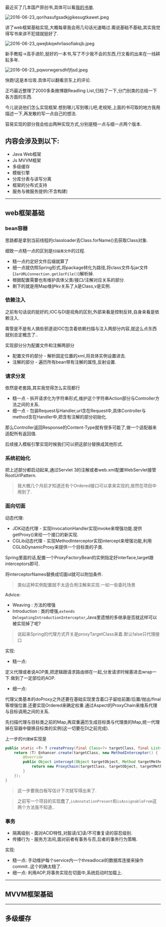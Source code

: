最近买了几本国产原创书,具体可以看[我的书单](http://www.slahser.com/booklist/).

![2016-06-23_qorihasufgsadkjgikesugtkawet.jpeg](https://o4dyfn0ef.qnssl.com/image/2016-06-23_qorihasufgsadkjgikesugtkawet.jpeg?imageView2/2/h/200) 

讲了web框架基础实现,大概每章我会用几句话光速略过.甭说基础不基础,其实我觉得写书来讲不犯错就挺好了.  

![2016-06-23_qwejbkqwhrliasofiaksjb.jpeg](https://o4dyfn0ef.qnssl.com/image/2016-06-23_qwejbkqwhrliasofiaksjb.jpeg?imageView2/2/h/200) 

新手教程->高手进阶,挺好的一本书,写了不少我不会的东西,行文看的出来在一线耕耘多年. 

![2016-06-23_pqworwgersdhfjfjsd.jpeg](https://o4dyfn0ef.qnssl.com/image/2016-06-23_pqworwgersdhfjfjsd.jpeg?imageView2/2/h/200) 

快跑!这是本垃圾.具体可以翻看京东上的评论.  

正巧最近整理了2000多条微博跟Readling List,归档了一下,分门别类的总结一下各方面的东西. 

今儿说说他们怎么实现框架.想到哪儿写到哪儿吧,老规矩,上面的书可取的地方我用描述一下,再发散的写一点自己的想法. 

容易实现的部分我会给出两种实现方式,分别是糙一点与细一点两个版本.   

## 内容会涉及到以下: 

- Java Web框架
- Js MVVM框架
- 多级缓存
- 模板引擎
- 分库分表与读写分离
- 框架的分布式支持
- 服务与微服务提供(不含构建)

- - - - -- 

## web框架基础 

### bean容器 

思路都是拿到当前线程的classloader去Class.forName()去获取Class对象. 
 
细致一点糙一点的区别是`扫描类文件`的过程. 

- 糙一点约定好文件后缀就算了
- 细一点就仿照Spring形式,将package转化为路径,将class文件与jar文件(`JarURLConnection.getJarFile()`)解析掉.
- 根据配置需要也有维护具体父类/接口/注解对应关系的部分.
- 剩下的就是用Map维护kv关系了,k是Class,v是实例.


### 依赖注入 

之前有句话说的挺好的,IOC与DI是视角的区别,外部来看是控制反转,自身来看是依赖注入. 

甭管是不是有人搞些邪道说IOC包含着依赖扫描与注入两部分内容,就这么点东西就别总定概念了.. 

实现部分分为配置文件和注解两部分 

- 配置文件的部分 - 解析固定位置的xml,将具体实例设置进去.
- 注解的部分 - 遍历所有bean带有注解的属性,反射设置. 

### 请求分发 

依然是老套路,其实我觉得怎么实现都行

- 糙一点 - 拆开请求化为字符串形式,维护这个字符串Action部分与Controller方法之间的关系.
- 细一点 - 包装Request与Handler,url含在Request中,具体Controller与method含在Handler中,把含有注解的部分初始化. 

那么Controller返回Response的Content-Type就有很多可能了,做一个适配器来适配所有返回值. 

后续接入模板引擎实现时候我们可以把这部分替换成其他形式. 

### 系统初始化 

把上述部分都启动起来,通过Servlet 3的注解或者web.xml配置WebServlet接管RootUrlPattern. 

> 我大概几个月前才知道还有个Ordered接口可以拿来实现的,居然在项目中用到了. 

### 面向切面  

动态代理: 

- JDK动态代理 - 实现InvocationHandler实现invoke来增强功能.提供getProxy()来给一个接口的新实现. 
- CGLib动态代理 - 实现MethodInterceptor实现intercept来增强功能,利用CGLibDynamicProxy来提供一个目标类的子类.

Spring里面的话,配置一个ProxyFactoryBean的实例指定好interface,target跟interceptors即可. 

将interceptorNames替换成切面id就可以附加条件. 

> 类似这种实例配置就不太适合用注解来实现.一如一些委托场景   

Advice:  

- Weaving : 方法的增强
- Introduction : 类的增强,`extends DelegatingIntroductionInterceptor`,Java里遗憾的多继承是否就这样可以被实现掉了呢? 

> 说起来Spring的代理方式开关是proxyTargetClass来着.默认false只代理接口

实现: 

- 糙一点: 

定义代理或者说AOP类,把逻辑跟请求路由绑在一起,分发请求时候塞进去wrap一下.做到了一定部位的AOP. 
 
- 细一点: 

代理父类基本的doProxy之外还要在基础实现里含着口子留给前置/后置/抛出/final等增强位置.还要实现Ordered来确定权重.通过Aspect的ProxyChain来维系代理与目标调用之间的关系. 

先扫描代理与目标类之前的Map,再双重遍历生成目标类与代理类的Map,统一代理掉在容器中替换目标类的实例(这一切要在DI之前完成).  

上一步的`代理掉`实现是 

```java
public static <T> T createProxy(final Class<?> targetClass, final List<Proxy> proxyList) {
    return (T) Enhancer.create(targetClass, new MethodInterceptor() {
        @Override
        public Object intercept(Object targetObject, Method targetMethod, Object[] methodParams, MethodProxy methodProxy) throws Throwable {
            return new ProxyChain(targetClass, targetObject, targetMethod, methodProxy, methodParams, proxyList).doProxyChain();
        }
    });
}
``` 

> 这一步要我白板写估计下次就写得出来了. 
 
> 之前写一个项目的实现蠢了,`isAnnotationPresent`和`isAssignableFrom`这两个方法我不知道.. 

### 事务 

- 隔离级别 - 面对ACID特性,对脏读/幻读/不可重复读的容忍级别.
- 传播行为 - 服务方法间,面对前者有事务与否,后者的事务行为策略. 

 实现: 

- 糙一点: 手动维护每个service内一个threadlocal的数据库连接来操作commit..这个的确太糙了.
- 细一点: 利用AOP,将事务实现在切面中,系统启动时加载上. 

- - - - -- 

## MVVM框架基础 

- - - - ---- 

## 多级缓存 





